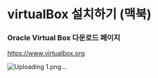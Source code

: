 # virtualBox 설치하기 (맥북)

### Oracle Virtual Box 다운로드 페이지
<https://www.virtualbox.org>

![Uploading 1.png…]()

